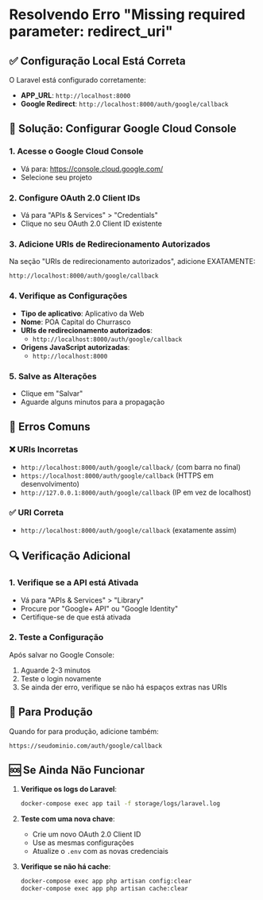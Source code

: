 # Resolvendo Erro "Missing required parameter: redirect_uri"

## ✅ Configuração Local Está Correta

O Laravel está configurado corretamente:
- **APP_URL**: `http://localhost:8000`
- **Google Redirect**: `http://localhost:8000/auth/google/callback`

## 🔧 Solução: Configurar Google Cloud Console

### 1. Acesse o Google Cloud Console
- Vá para: https://console.cloud.google.com/
- Selecione seu projeto

### 2. Configure OAuth 2.0 Client IDs
- Vá para "APIs & Services" > "Credentials"
- Clique no seu OAuth 2.0 Client ID existente

### 3. Adicione URIs de Redirecionamento Autorizados
Na seção "URIs de redirecionamento autorizados", adicione EXATAMENTE:
```
http://localhost:8000/auth/google/callback
```

### 4. Verifique as Configurações
- **Tipo de aplicativo**: Aplicativo da Web
- **Nome**: POA Capital do Churrasco
- **URIs de redirecionamento autorizados**: 
  - `http://localhost:8000/auth/google/callback`
- **Origens JavaScript autorizadas**:
  - `http://localhost:8000`

### 5. Salve as Alterações
- Clique em "Salvar"
- Aguarde alguns minutos para a propagação

## 🚨 Erros Comuns

### ❌ URIs Incorretas
- `http://localhost:8000/auth/google/callback/` (com barra no final)
- `https://localhost:8000/auth/google/callback` (HTTPS em desenvolvimento)
- `http://127.0.0.1:8000/auth/google/callback` (IP em vez de localhost)

### ✅ URI Correta
- `http://localhost:8000/auth/google/callback` (exatamente assim)

## 🔍 Verificação Adicional

### 1. Verifique se a API está Ativada
- Vá para "APIs & Services" > "Library"
- Procure por "Google+ API" ou "Google Identity"
- Certifique-se de que está ativada

### 2. Teste a Configuração
Após salvar no Google Console:
1. Aguarde 2-3 minutos
2. Teste o login novamente
3. Se ainda der erro, verifique se não há espaços extras nas URIs

## 📝 Para Produção

Quando for para produção, adicione também:
```
https://seudominio.com/auth/google/callback
```

## 🆘 Se Ainda Não Funcionar

1. **Verifique os logs do Laravel**:
   ```bash
   docker-compose exec app tail -f storage/logs/laravel.log
   ```

2. **Teste com uma nova chave**:
   - Crie um novo OAuth 2.0 Client ID
   - Use as mesmas configurações
   - Atualize o `.env` com as novas credenciais

3. **Verifique se não há cache**:
   ```bash
   docker-compose exec app php artisan config:clear
   docker-compose exec app php artisan cache:clear
   ```


